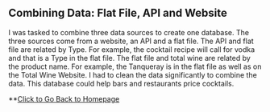 ## Combining Data: Flat File, API and Website
I was tasked to combine three data sources to create one database. The three sources come from a website, an API and a flat file. The API and flat file are related by Type. For example, the cocktail recipe will call for vodka and that is a Type in the flat file. The flat file and total wine are related by the product name. For example, the Tanqueray is in the flat file as well as on the Total Wine Website. I had to clean the data significantly to combine the data. This database could help bars and restaurants price cocktails.  

**[Click to Go Back to Homepage](https://nestingen.github.io/)

